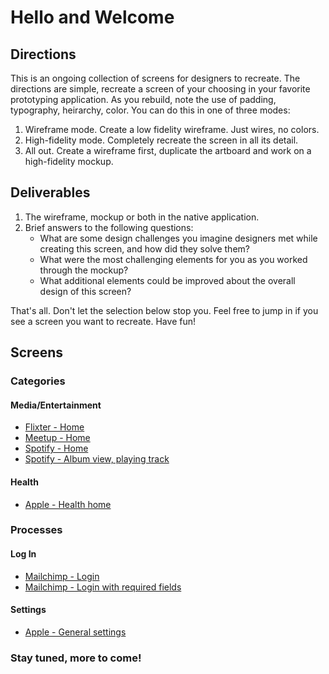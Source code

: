# Hello and Welcome

## Directions

This is an ongoing collection of screens for designers to recreate. The directions are simple, recreate a screen of your choosing in your favorite prototyping application. As you rebuild, note the use of padding, typography, heirarchy, color. You can do this in one of three modes:
1. Wireframe mode. Create a low fidelity wireframe. Just wires, no colors.
2. High-fidelity mode. Completely recreate the screen in all its detail.
3. All out. Create a wireframe first, duplicate the artboard and work on a high-fidelity mockup.

## Deliverables
1. The wireframe, mockup or both in the native application.
2. Brief answers to the following questions:
    * What are some design challenges you imagine designers met while creating this screen, and how did they solve them?
    * What were the most challenging elements for you as you worked through the mockup?
    * What additional elements could be improved about the overall design of this screen?

That's all. Don't let the selection below stop you. Feel free to jump in if you see a screen you want to recreate. Have fun!

## Screens

### Categories
#### Media/Entertainment
* [Flixter - Home](./images/flixter-movies-home.png)
* [Meetup - Home](./images/meetup-home-screen.png)
* [Spotify - Home](./images/spotify-home.png)
* [Spotify - Album view, playing track](./images/spotify-album-playing-track.png)

#### Health
* [Apple - Health home](./images/apple-health-home.png)

### Processes
#### Log In
* [Mailchimp - Login](./images/mailchimp-login.png)
* [Mailchimp - Login with required fields](./images/mailchimp-login-required.png)

#### Settings
* [Apple - General settings](./images/apple-settings-general.png)


### Stay tuned, more to come!
